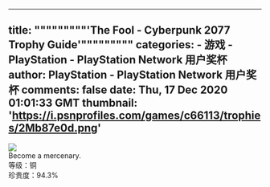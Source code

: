 
---
title: """""""""'The Fool - Cyberpunk 2077 Trophy Guide'"""""""""
categories: 
    - 游戏
    - PlayStation - PlayStation Network 用户奖杯
author: PlayStation - PlayStation Network 用户奖杯
comments: false
date: Thu, 17 Dec 2020 01:01:33 GMT
thumbnail: 'https://i.psnprofiles.com/games/c66113/trophies/2Mb87e0d.png'
---

<div>   
<img src="https://i.psnprofiles.com/games/c66113/trophies/2Mb87e0d.png" referrerpolicy="no-referrer"><br>Become a mercenary.<br>等级：铜<br>珍贵度：94.3%  
</div>
            